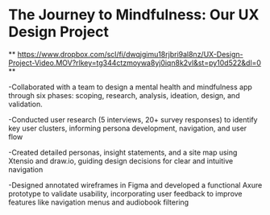 # The Journey to Mindfulness: Our UX Design Project
**
https://www.dropbox.com/scl/fi/dwqjgimu18rjbri9al8nz/UX-Design-Project-Video.MOV?rlkey=tg344ctzmoywa8yj0iqn8k2vl&st=py10d522&dl=0 **

-Collaborated with a team to design a mental health and mindfulness app through six phases: scoping, research, analysis, ideation, design, and validation. 

-Conducted user research (5 interviews, 20+ survey responses) to identify key user clusters, informing persona development, navigation, and user flow

-Created detailed personas, insight statements, and a site map using Xtensio and draw.io, guiding design decisions for clear and intuitive navigation

-Designed annotated wireframes in Figma and developed a functional Axure prototype to validate usability, incorporating user feedback to improve features like navigation menus and audiobook filtering

